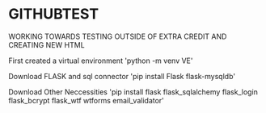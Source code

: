 # GITHUBTEST
WORKING TOWARDS TESTING OUTSIDE OF EXTRA CREDIT AND CREATING NEW HTML

First created a virtual environment 'python -m venv VE'

Download FLASK and sql connector 'pip install Flask flask-mysqldb'

Download Other Neccessities 'pip install flask flask_sqlalchemy flask_login flask_bcrypt flask_wtf wtforms email_validator'
